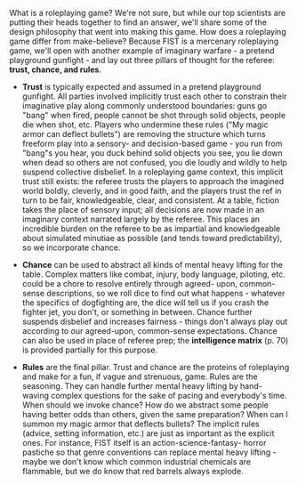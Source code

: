 What is a roleplaying game? We're not sure, but while our top scientists are putting their heads together to find an answer, we'll share some of the design philosophy that went into making this game. How does a roleplaying game differ from make-believe? Because FIST is a mercenary roleplaying game, we'll open with another example of imaginary warfare - a pretend playground gunfight - and lay out three pillars of thought for the referee: **trust, chance, and rules**.

- **Trust** is typically expected and assumed in a pretend playground gunfight. All parties involved implicitly trust each other to constrain their imaginative play along commonly understood boundaries: guns go "bang" when fired, people cannot be shot through solid objects, people die when shot, etc. Players who undermine these rules ("My magic armor can deflect bullets") are removing the structure which turns freeform play into a sensory- and decision-based game - you run from "bang"s you hear, you duck behind solid objects you see, you lie down when dead so others are not confused, you die loudly and wildly to help suspend collective disbelief. In a roleplaying game context, this implicit trust still exists: the referee trusts the players to approach the imagined world boldly, cleverly, and in good faith, and the players trust the ref in turn to be fair, knowledgeable, clear, and consistent. At a table, fiction takes the place of sensory input; all decisions are now made in an imaginary context narrated largely by the referee. This places an incredible burden on the referee to be as impartial and knowledgeable about simulated minutiae as possible (and tends toward predictability), so we incorporate chance.

- **Chance** can be used to abstract all kinds of mental heavy lifting for the table. Complex matters like combat, injury, body language, piloting, etc. could be a chore to resolve entirely through agreed- upon, common-sense descriptions, so we roll dice to find out what happens - whatever the specifics of dogfighting are, the dice will tell us if you crash the fighter jet, you don't, or something in between. Chance further suspends disbelief and increases fairness - things don't always play out according to our agreed-upon, common-sense expectations. Chance can also be used in place of referee prep; the **intelligence matrix** (p. 70) is provided partially for this purpose.

- **Rules** are the final pillar. Trust and chance are the proteins of roleplaying and make for a fun, if vague and strenuous, game. Rules are the seasoning. They can handle further mental heavy lifting by hand- waving complex questions for the sake of pacing and everybody's time. When should we invoke chance? How do we abstract some people having better odds than others, given the same preparation? When can I summon my magic armor that deflects bullets? The implicit rules (advice, setting information, etc.) are just as important as the explicit ones. For instance, FIST itself is an action-science-fantasy- horror pastiche so that genre conventions can replace mental heavy lifting - maybe we don't know which common industrial chemicals are flammable, but we do know that red barrels always explode.
